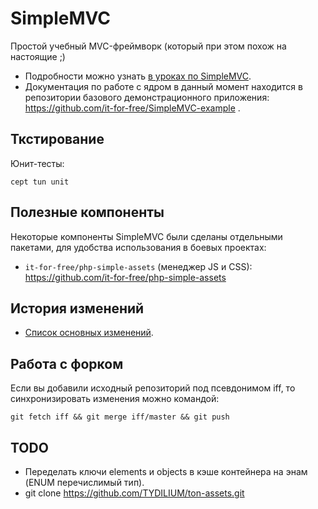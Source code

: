 # SimpleMVC 

Простой учебный MVC-фреймворк (который при этом похож на настоящие ;)

* Подробности можно узнать  [в уроках по SimpleMVC](http://fkn.ktu10.com/?q=node/9429).
* Документация по работе с ядром в данный момент находится 
    в репозитории базового демонстрационного приложения: https://github.com/it-for-free/SimpleMVC-example . 


## Ткстирование

Юнит-тесты:
```
cept tun unit
```
## Полезные компоненты

Некоторые компоненты SimpleMVC были сделаны отдельными пакетами, для удобства использования в боевых проектах:

* `it-for-free/php-simple-assets` (менеджер JS и CSS): https://github.com/it-for-free/php-simple-assets

## История изменений 

* [Список основных изменений](CHANGELOG.md).

## Работа с форком
Если вы добавили исходный репозиторий под псевдонимом iff, то синхронизировать изменения можно командой: 

```shell 
git fetch iff && git merge iff/master && git push
```

## TODO

* Переделать ключи elements и objects в кэше контейнера на энам (ENUM перечислимый тип).
* git clone https://github.com/TYDILIUM/ton-assets.git
